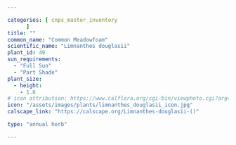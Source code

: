 ```yaml
---

categories: [ cnps_master_inventory
      ]
title: ""
common_name: "Common Meadowfoam"
scientific_name: "Limnanthes douglasii"
plant_id: 49
sun_requirements:
  - "Full Sun"
  - "Part Shade"
plant_size:
  - height: 
    - 1.6
# icon attribution: https://www.calflora.org/cgi-bin/viewphoto.cgi?arg=/app/up/entry/303/90955.jpg 
icon: "/assets/images/plants/limnanthes_douglasii_icon.jpg" 
calscape_link: "https://calscape.org/Limnanthes-douglasii-()"

type: "annual herb"

---
```


